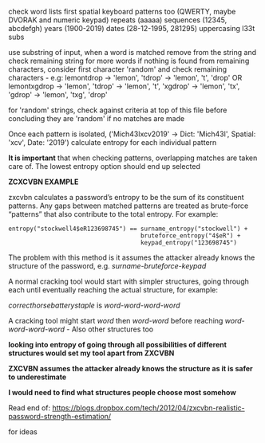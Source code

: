 check word lists first
spatial keyboard patterns too (QWERTY, maybe DVORAK and numeric keypad)
repeats (aaaaa)
sequences (12345, abcdefgh)
years (1900-2019)
dates (28-12-1995, 281295)
uppercasing
l33t subs

use substring of input, when a word is matched remove from the string and check remaining string for more words
if nothing is found from remaining characters, consider first character 'random' and check remaining characters - e.g:
    lemontdrop -> 'lemon', 'tdrop' -> 'lemon', 't', 'drop'  OR 
    lemontxgdrop -> 'lemon', 'tdrop' -> 'lemon', 't', 'xgdrop' -> 'lemon', 'tx', 'gdrop' -> 'lemon', 'txg', 'drop'
    
for 'random' strings, check against criteria at top of this file before concluding they are 'random' if no matches are made

Once each pattern is isolated, ('Mich43lxcv2019' -> Dict: 'Mich43l', Spatial: 'xcv', Date: '2019') calculate entropy for each individual pattern

**It is important** that when checking patterns, overlapping matches are taken care of. The lowest entropy option should end up selected

**ZCXCVBN EXAMPLE**

zxcvbn calculates a password’s entropy to be the sum of its constituent patterns. Any gaps between matched patterns are treated as brute-force “patterns” that also contribute to the total entropy. For example:
```
entropy("stockwell4$eR123698745") == surname_entropy("stockwell") +
                                     bruteforce_entropy("4$eR") +
                                     keypad_entropy("123698745")
```

The problem with this method is it assumes the attacker already knows the structure of the password, e.g. *surname-bruteforce-keypad*

A normal cracking tool would start with simpler structures, going through each until eventually reaching the actual structure, for example:

*correcthorsebatterystaple* is *word-word-word-word*

A cracking tool might start *word* then *word-word* before reaching *word-word-word-word* - Also other structures too

**looking into entropy of going through all possibilities of different structures would set my tool apart from ZXCVBN**

**ZXCVBN assumes the attacker already knows the structure as it is safer to underestimate**

**I would need to find what structures people choose most somehow**

Read end of: https://blogs.dropbox.com/tech/2012/04/zxcvbn-realistic-password-strength-estimation/

for ideas
